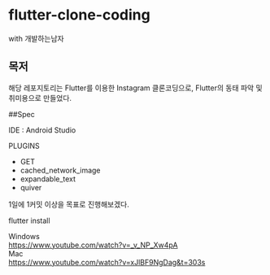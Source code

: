 # flutter-clone-coding
with 개발하는남자

## 목저
해당 레포지토리는 Flutter를 이용한 Instagram 클론코딩으로,
Flutter의 동태 파악 및 취미용으로 만들었다.

##Spec

IDE : Android Studio

PLUGINS
 - GET
 - cached_network_image
 - expandable_text
 - quiver


1일에 1커밋 이상을 목표로 진행해보겠다.

flutter install

Windows<br>
https://www.youtube.com/watch?v=_v_NP_Xw4pA<br>
Mac<br>
https://www.youtube.com/watch?v=xJlBF9NgDag&t=303s<br>
